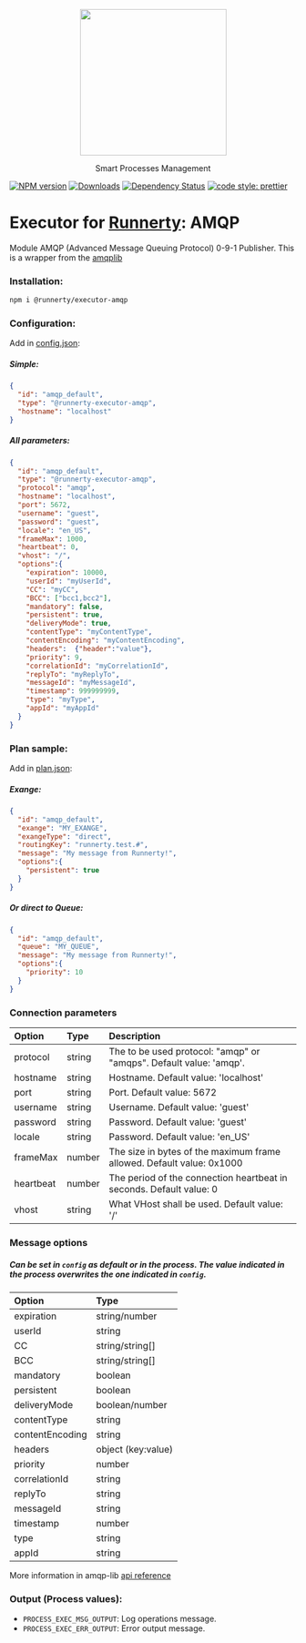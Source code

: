 <p align="center">
  <a href="http://runnerty.io">
    <img height="257" src="https://runnerty.io/assets/header/logo-stroked.png">
  </a>
  <p align="center">Smart Processes Management</p>
</p>

[![NPM version][npm-image]][npm-url] [![Downloads][downloads-image]][npm-url] [![Dependency Status][david-badge]][david-badge-url]
<a href="#badge">
  <img alt="code style: prettier" src="https://img.shields.io/badge/code_style-prettier-ff69b4.svg">
</a>

# Executor for [Runnerty]: AMQP
Module AMQP (Advanced Message Queuing Protocol) 0-9-1 Publisher.
This is a wrapper from the [amqplib](https://github.com/squaremo/amqp.node)

### Installation:
```bash
npm i @runnerty/executor-amqp
```

### Configuration:
Add in [config.json]:
##### Simple:
```json
{
  "id": "amqp_default",
  "type": "@runnerty-executor-amqp",
  "hostname": "localhost"
}
```

##### All parameters:
```json
{
  "id": "amqp_default",
  "type": "@runnerty-executor-amqp",
  "protocol": "amqp",
  "hostname": "localhost",
  "port": 5672,
  "username": "guest",
  "password": "guest",
  "locale": "en_US",
  "frameMax": 1000,
  "heartbeat": 0,
  "vhost": "/",
  "options":{
    "expiration": 10000,
    "userId": "myUserId",
    "CC": "myCC",
    "BCC": ["bcc1,bcc2"],
    "mandatory": false,
    "persistent": true,
    "deliveryMode": true,
    "contentType": "myContentType",
    "contentEncoding": "myContentEncoding",
    "headers":  {"header":"value"},
    "priority": 9,
    "correlationId": "myCorrelationId",
    "replyTo": "myReplyTo",
    "messageId": "myMessageId",
    "timestamp": 999999999,
    "type": "myType",
    "appId": "myAppId"
  }
}
```

### Plan sample:
Add in [plan.json]:
##### Exange:
```json
{
  "id": "amqp_default",
  "exange": "MY_EXANGE",
  "exangeType": "direct",
  "routingKey": "runnerty.test.#",
  "message": "My message from Runnerty!",
  "options":{
    "persistent": true
  }
}
```
##### Or direct to Queue:
```json
{
  "id": "amqp_default",
  "queue": "MY_QUEUE",
  "message": "My message from Runnerty!",
  "options":{
    "priority": 10
  }
}
```
### Connection parameters
| Option          | Type           | Description                                                              |
| :-------------- | :------------- | :----------------------------------------------------------------------- |
| protocol        | string         | The to be used protocol: "amqp" or "amqps". Default value: 'amqp'.       |
| hostname        | string         | Hostname. Default value: 'localhost'                                     |
| port            | string         | Port. Default value: 5672                                                |
| username        | string         | Username. Default value: 'guest'                                         |
| password        | string         | Password. Default value: 'guest'                                         |
| locale          | string         | Password. Default value: 'en_US'                                         |
| frameMax        | number         | The size in bytes of the maximum frame allowed. Default value: 0x1000    |
| heartbeat       | number         | The period of the connection heartbeat in seconds. Default value: 0      |
| vhost           | string         | What VHost shall be used. Default value: '/'                             |

### Message options
##### Can be set in `config` as default or in the process. The value indicated in the process overwrites the one indicated in `config`.
| Option          | Type                 |
| :-------------- | :------------------- |
| expiration      | string/number        |
| userId          | string               |
| CC              | string/string[]      |
| BCC             | string/string[]      |
| mandatory       | boolean              |
| persistent      | boolean              |
| deliveryMode    | boolean/number       |
| contentType     | string               |
| contentEncoding | string               |
| headers         | object (key:value)   |
| priority        | number               |
| correlationId   | string               |
| replyTo         | string               |
| messageId       | string               |
| timestamp       | number               |
| type            | string               |
| appId           | string               |

More information in amqp-lib [api reference](http://squaremo.github.com/amqp.node/channel_api.html)

### Output (Process values):
* `PROCESS_EXEC_MSG_OUTPUT`: Log operations message.
* `PROCESS_EXEC_ERR_OUTPUT`: Error output message.

[Runnerty]: http://www.runnerty.io
[downloads-image]: https://img.shields.io/npm/dm/@runnerty/executor-amqp.svg
[npm-url]: https://www.npmjs.com/package/@runnerty/executor-amqp
[npm-image]: https://img.shields.io/npm/v/@runnerty/executor-amqp.svg
[david-badge]: https://david-dm.org/runnerty/executor-amqp.svg
[david-badge-url]: https://david-dm.org/runnerty/executor-amqp
[config.json]: http://docs.runnerty.io/config/
[plan.json]: http://docs.runnerty.io/plan/

